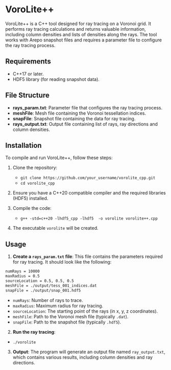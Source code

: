 # VoroLite++

VoroLite++ is a C++ tool designed for ray tracing on a Voronoi grid. It performs ray tracing calculations and returns valuable information, including column densities and lists of densities along the rays. The tool works with Arepo snapshot files and requires a parameter file to configure the ray tracing process.
  
## Requirements

- C++17 or later.
- HDF5 library (for reading snapshot data).

## File Structure

- **rays_param.txt**: Parameter file that configures the ray tracing process.
- **meshFile**: Mesh file containing the Voronoi tessellation indices.
- **snapFile**: Snapshot file containing the data for ray tracing.
- **rays_output.txt**: Output file containing list of rays, ray directions and column densities.


## Installation

To compile and run VoroLite++, follow these steps:

1. Clone the repository:
   - `git clone https://github.com/your_username/vorolite_cpp.git`
   - `cd vorolite_cpp`

2. Ensure you have a C++20 compatible compiler and the required libraries (HDF5) installed.

3. Compile the code:
   - `g++ -std=c++20 -lhdf5_cpp -lhdf5  -o vorolite vorolite++.cpp`

4. The executable `vorolite` will be created.


## Usage

1. **Create a `rays_param.txt` file**: This file contains the parameters required for ray tracing. It should look like the following:

```txt
numRays = 10000
maxRadius = 0.5
sourceLocation = 0.5, 0.5, 0.5
meshFile = ./output/tess_001_indices.dat
snapFile = ./output/snap_001.hdf5
```

- `numRays`: Number of rays to trace.
- `maxRadius`: Maximum radius for ray tracing.
- `sourceLocation`: The starting point of the rays (in x, y, z coordinates).
- `meshFile`: Path to the Voronoi mesh file (typically `.dat`).
- `snapFile`: Path to the snapshot file (typically `.hdf5`).

2. **Run the ray tracing**:
- `./vorolite`

3. **Output**: The program will generate an output file named `ray_output.txt`, which contains various results, including column densities and ray directions.

   
